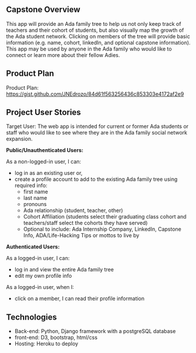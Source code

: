## Capstone Overview
This app will provide an Ada family tree to help us not only keep track of teachers and their cohort of students, but also visually map the growth of the Ada student network. Clicking on members of the tree will provide basic information (e.g. name, cohort, linkedIn, and optional capstone information). This app may be used by anyone in the Ada family who would like to connect or learn more about their fellow Adies.

## Product Plan
Product Plan: https://gist.github.com/JNEdrozo/84d61f563256436c853303e4172af2e9

## Project User Stories
Target User: The web app is intended for current or former Ada students or staff who would like to see where they are in the Ada family social network expansion.

**Public/Unauthenticated Users:**

As a non-logged-in user, I can:
- log in as an existing user or,
- create a profile account to add to the existing Ada family tree using required info:
  - first name
  - last name
  - pronouns
  - Ada relationship (student, teacher, other)
  - Cohort Affiliation (students select their graduating class cohort and teachers/staff select the cohorts they have served)
  - Optional to include: Ada Internship Company, LinkedIn, Capstone Info, ADA/Life-Hacking Tips or mottos to live by

**Authenticated Users:**

As a logged-in user, I can:
- log in and view the entire Ada family tree
- edit my own profile info

As a logged-in user, when I:
- click on a member, I can read their profile information

## Technologies
- Back-end: Python, Django framework with a postgreSQL database
- front-end: D3, bootstrap, html/css
- Hosting: Heroku to deploy
